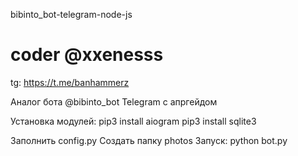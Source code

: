 bibinto_bot-telegram-node-js
# coder @xxenesss 
tg: https://t.me/banhammerz

Аналог бота @bibinto_bot Telegram с апргейдом

Установка модулей:
pip3 install aiogram
pip3 install sqlite3

Заполнить config.py
Создать папку photos
Запуск: python bot.py 
